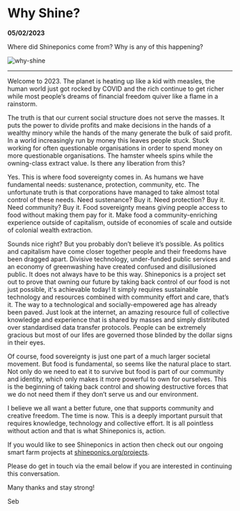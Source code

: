 # Why Shine?

<p id="date"><strong>05/02/2023</strong></p>
<p id="desc">Where did Shineponics come from? Why is any of this happening?</p>

![why-shine](/news/articles/why-shine/noun-light-bulb-58666.png)

<hr>

Welcome to 2023. The planet is heating up like a kid with measles, the human world just got rocked by COVID and the rich continue to get richer while most people’s dreams of financial freedom quiver like a flame in a rainstorm.

The truth is that our current social structure does not serve the masses. It puts the power to divide profits and make decisions in the hands of a wealthy minory while the hands of the many generate the bulk of said profit. In a world increasingly run by money this leaves people stuck. Stuck working for often questionable organisations in order to spend money on more questionable organisations. The hamster wheels spins while the owning-class extract value. Is there any liberation from this?

Yes. This is where food sovereignty comes in. As humans we have fundamental needs: sustenance, protection, community, etc. The unfortunate truth is that corporations have managed to take almost total control of these needs. Need sustenance? Buy it. Need protection? Buy it. Need community? Buy it. Food sovereignty means giving people access to food without making them pay for it. Make food a community-enriching experience outside of capitalism, outside of economies of scale and outside of colonial wealth extraction.

Sounds nice right? But you probably don’t believe it’s possible. As politics and capitalism have come closer together people and their freedoms have been dragged apart. Divisive technology, under-funded public services and an economy of greenwashing have created confused and disillusioned public. It does not always have to be this way. Shineponics is a project set out to prove that owning our future by taking back control of our food is not just possible, it's achievable today! It simply requires sustainable technology and resources combined with community effort and care, that’s it. The way to a technological and socially-empowered age has already been paved. Just look at the internet, an amazing resource full of collective knowledge and experience that is shared by masses and simply distributed over standardised data transfer protocols. People can be extremely gracious but most of our lifes are governed those blinded by the dollar signs in their eyes. 

Of course, food sovereignty is just one part of a much larger societal movement. But food is fundamental, so seems like the natural place to start. Not only do we need to eat it to survive but food is part of our community and identity, which only makes it more powerful to own for ourselves. This is the beginning of taking back control and showing destructive forces that we do not need them if they don’t serve us and our environment. 

I believe we all want a better future, one that supports community and creative freedom. The time is now. This is a deeply important pursuit that requires knowledge, technology and collective effort. It is all pointless without action and that is what Shineponics is, action.

If you would like to see Shineponics in action then check out our ongoing smart farm projects at [shineponics.org/projects](https://shineponics.org/projects).

Please do get in touch via the email below if you are interested in continuing this conversation.

Many thanks and stay strong!

Seb
